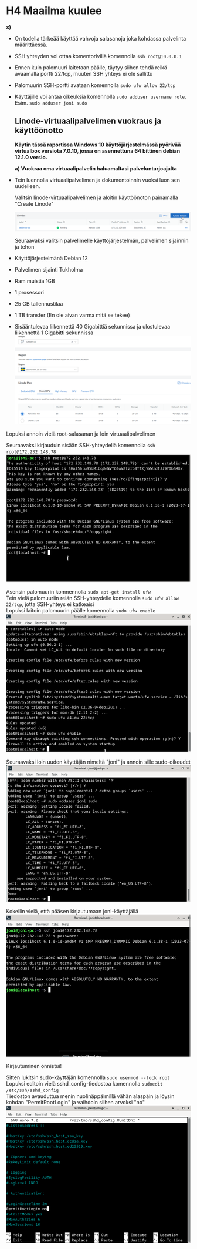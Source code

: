 # H4 Maailma kuulee #
  
**x)**  
- On todella tärkeää käyttää vahvoja salasanoja joka kohdassa palvelinta määrittäessä.
- SSH yhteyden voi ottaa komentorivillä komennolla `ssh root@10.0.0.1`
- Ennen kuin palomuuri laitetaan päälle, täytyy siihen tehdä reikä avaamalla portti 22/tcp, muuten SSH yhteys ei ole sallittu
- Palomuurin SSH-portti avataan komennolla `sudo ufw allow 22/tcp`
- Käyttäjille voi antaa oikeuksia komennolla `sudo adduser username role`. Esim. `sudo adduser joni sudo`


  ## Linode-virtuaalipalvelimen vuokraus ja käyttöönotto ##
  **Käytin tässä raportissa Windows 10 käyttöjärjestelmässä pyörivää virtualbox versiota 7.0.10, jossa on asennettuna 64 bittinen debian 12.1.0 versio.**

  **a) Vuokraa oma virtuaalipalvelin haluamaltasi palveluntarjoajalta**
* Tein luennolla virtuaalipalvelimen ja dokumentoinnin vuoksi luon sen uudelleen.
  
  Valitsin linode-virtuaalipalvelimen ja aloitin käyttöönoton painamalla "Create Linode"
  
  ![alt text](https://github.com/faltjon/linuxkurssi/blob/main/h4/kuvat/1-create.png " ")

  Seuraavaksi valitsin palvelimelle käyttöjärjestelmän, palvelimen sijainnin ja tehon
  
* Käyttöjärjestelmänä Debian 12
* Palvelimen sijainti Tukholma
* Ram muistia 1GB
* 1 prosessori
* 25 GB tallennustilaa
* 1 TB transfer (En ole aivan varma mitä se tekee)
* Sisääntulevaa liikennettä 40 Gigabittiä sekunnissa ja ulostulevaa liikennettä 1 Gigabitti sekunnissa 
![alt text](https://github.com/faltjon/linuxkurssi/blob/main/h4/kuvat/2-asetukset.png " ")

Lopuksi annoin vielä root-salasanan ja loin virtuaalipalvelimen

Seuraavaksi kirjauduin sisään SSH-yhteydellä komennolla `ssh root@172.232.148.78`
![alt text](https://github.com/faltjon/linuxkurssi/blob/main/h4/kuvat/3-kirjautuminen.png " ")

Asensin palomuurin komnennolla `sudo apt-get install ufw` \
Tein vielä palomuuriin reiän SSH-yhteydelle komennolla `sudo ufw allow 22/tcp`, jotta SSH-yhteys ei katkeaisi \
Lopuksi laitoin palomuurin päälle komennolla `sudo ufw enable` \
![alt text](https://github.com/faltjon/linuxkurssi/blob/main/h4/kuvat/4-palomuuri.png " ")

Seuraavaksi loin uuden käyttäjän nimeltä "joni" ja annoin sille sudo-oikeudet
![alt text](https://github.com/faltjon/linuxkurssi/blob/main/h4/kuvat/5-kayttaja.png " ")

Kokeilin vielä, että pääsen kirjautumaan joni-käyttäjällä
![alt text](https://github.com/faltjon/linuxkurssi/blob/main/h4/kuvat/6-joni.png " ")

Kirjautuminen onnistui!

Sitten lukitsin sudo-käyttäjän komennolla `sudo usermod --lock root` \
Lopuksi editoin vielä sshd_config-tiedostoa komennolla `sudoedit /etc/ssh/sshd_config` \
Tiedoston avauduttua menin nuolinäppäimillä vähän alaspäin ja löysin kohdan "PermitRootLogin" ja vaihdoin siihen arvoksi "no"
![alt text](https://github.com/faltjon/linuxkurssi/blob/main/h4/kuvat/7-rootlogin.png " ")

